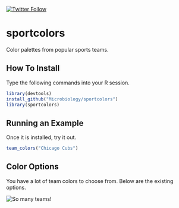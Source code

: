 [![Twitter Follow](https://img.shields.io/twitter/follow/iprophage.svg?style=social)](https://twitter.com/iprophage)

# sportcolors
Color palettes from popular sports teams.

## How To Install
Type the following commands into your R session.

```r
library(devtools)
install_github("Microbiology/sportcolors")
library(sportcolors)
```

## Running an Example
Once it is installed, try it out.

```r
team_colors("Chicago Cubs")
```

## Color Options
You have a lot of team colors to choose from. Below are the existing options.

![So many teams!](./figures/cexamples.png)
